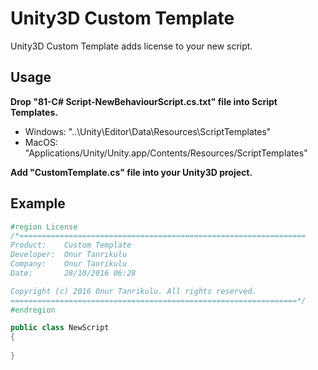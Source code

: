 # Unity3D Custom Template
Unity3D Custom Template adds license to your new script.

## Usage
**Drop "81-C# Script-NewBehaviourScript.cs.txt" file into Script Templates.**
* Windows: "..\Unity\Editor\Data\Resources\ScriptTemplates"
* MacOS: "Applications/Unity/Unity.app/Contents/Resources/ScriptTemplates"

**Add "CustomTemplate.cs" file into your Unity3D project.**

## Example
```cs
#region License
/*================================================================
Product:    Custom Template
Developer:  Onur Tanrıkulu
Company:    Onur Tanrikulu
Date:       28/10/2016 06:28

Copyright (c) 2016 Onur Tanrikulu. All rights reserved.
================================================================*/
#endregion

public class NewScript
{
   
}
```
